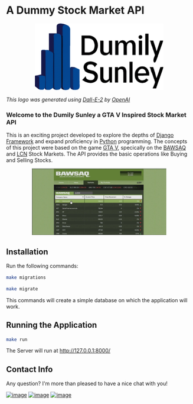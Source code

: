 # A Dummy Stock Market API

<p align="center">
<img src="dummy_stock_market_api/media/dummy_logo.png" height="180"  />

*This logo was generated using [Dall-E-2](https://openai.com/dall-e-2) by [OpenAI](https://openai.com/)*
</p>

### Welcome to the Dumily Sunley a GTA V Inspired Stock Market API

This is an exciting project developed to explore the depths of [Django Framework](https://www.djangoproject.com/) and expand proficiency in [Python](https://www.python.org/) programming. The concepts of this project were based on the game [GTA V](https://www.rockstargames.com/br/gta-v), specically on the [BAWSAQ](https://gta.fandom.com/wiki/BAWSAQ) and [LCN](https://gta.fandom.com/wiki/Liberty_City_National_Exchange) Stock Markets. The API provides the basic operations like Buying and Selling Stocks.

<p align="center">
<img src="dummy_stock_market_api/media/bawsaq.png" height="180"  />

</p>

## Installation

Run the following commands:

```sh
make migrations
```
```sh
make migrate
```
This commands will create a simple database on which the application will work.

## Running the Application
```sh
make run
```
The Server will run at http://127.0.0.1:8000/

## Contact Info

Any question? I'm more than pleased to have a nice chat with you! 

[![image](https://img.shields.io/badge/GitHub-100000?style=for-the-badge&logo=github&logoColor=white)](https://github.com/biluca)
[![image](https://img.shields.io/badge/Instagram-E4405F?style=for-the-badge&logo=instagram&logoColor=white)](https://www.instagram.com/vinicios_biluca/)
[![image](https://img.shields.io/badge/LinkedIn-0077B5?style=for-the-badge&logo=linkedin&logoColor=white)](https://www.linkedin.com/in/vinicios-biluca/)

